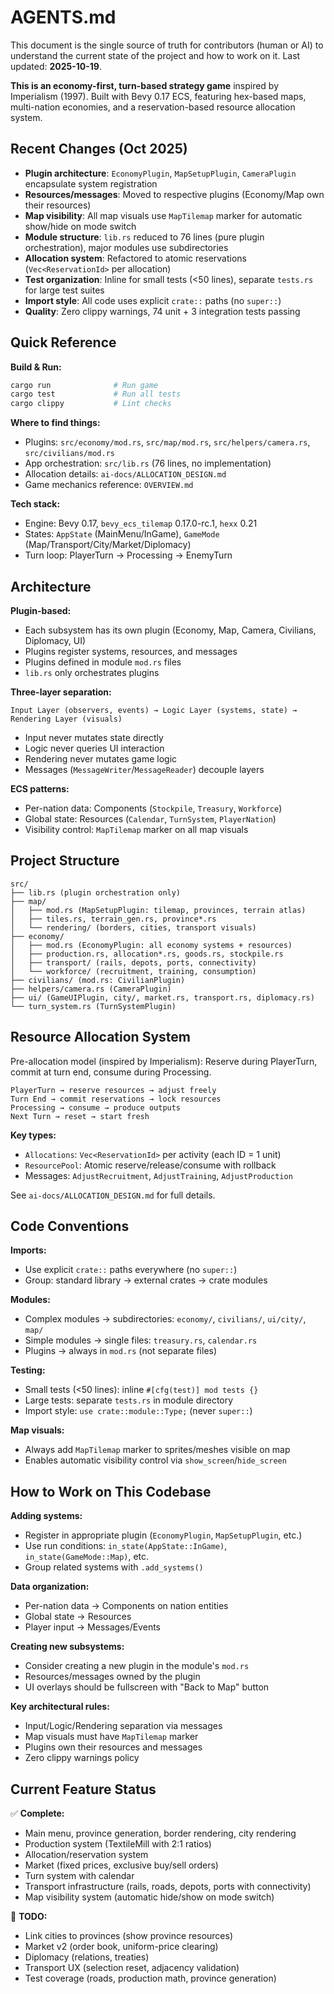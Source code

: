 # AGENTS.md

This document is the single source of truth for contributors (human or AI) to understand the current state of the project and how to work on it. Last updated: **2025-10-19**.

**This is an economy-first, turn-based strategy game** inspired by Imperialism (1997). Built with Bevy 0.17 ECS, featuring hex-based maps, multi-nation economies, and a reservation-based resource allocation system.

## Recent Changes (Oct 2025)

- **Plugin architecture**: `EconomyPlugin`, `MapSetupPlugin`, `CameraPlugin` encapsulate system registration
- **Resources/messages**: Moved to respective plugins (Economy/Map own their resources)
- **Map visibility**: All map visuals use `MapTilemap` marker for automatic show/hide on mode switch
- **Module structure**: `lib.rs` reduced to 76 lines (pure plugin orchestration), major modules use subdirectories
- **Allocation system**: Refactored to atomic reservations (`Vec<ReservationId>` per allocation)
- **Test organization**: Inline for small tests (<50 lines), separate `tests.rs` for large test suites
- **Import style**: All code uses explicit `crate::` paths (no `super::`)
- **Quality**: Zero clippy warnings, 74 unit + 3 integration tests passing

## Quick Reference

**Build & Run:**
```bash
cargo run              # Run game
cargo test             # Run all tests
cargo clippy           # Lint checks
```

**Where to find things:**
- Plugins: `src/economy/mod.rs`, `src/map/mod.rs`, `src/helpers/camera.rs`, `src/civilians/mod.rs`
- App orchestration: `src/lib.rs` (76 lines, no implementation)
- Allocation details: `ai-docs/ALLOCATION_DESIGN.md`
- Game mechanics reference: `OVERVIEW.md`

**Tech stack:**
- Engine: Bevy 0.17, `bevy_ecs_tilemap` 0.17.0-rc.1, `hexx` 0.21
- States: `AppState` (MainMenu/InGame), `GameMode` (Map/Transport/City/Market/Diplomacy)
- Turn loop: PlayerTurn → Processing → EnemyTurn

## Architecture

**Plugin-based:**
- Each subsystem has its own plugin (Economy, Map, Camera, Civilians, Diplomacy, UI)
- Plugins register systems, resources, and messages
- Plugins defined in module `mod.rs` files
- `lib.rs` only orchestrates plugins

**Three-layer separation:**
```
Input Layer (observers, events) → Logic Layer (systems, state) → Rendering Layer (visuals)
```
- Input never mutates state directly
- Logic never queries UI interaction
- Rendering never mutates game logic
- Messages (`MessageWriter`/`MessageReader`) decouple layers

**ECS patterns:**
- Per-nation data: Components (`Stockpile`, `Treasury`, `Workforce`)
- Global state: Resources (`Calendar`, `TurnSystem`, `PlayerNation`)
- Visibility control: `MapTilemap` marker on all map visuals

## Project Structure

```
src/
├── lib.rs (plugin orchestration only)
├── map/
│   ├── mod.rs (MapSetupPlugin: tilemap, provinces, terrain atlas)
│   ├── tiles.rs, terrain_gen.rs, province*.rs
│   └── rendering/ (borders, cities, transport visuals)
├── economy/
│   ├── mod.rs (EconomyPlugin: all economy systems + resources)
│   ├── production.rs, allocation*.rs, goods.rs, stockpile.rs
│   ├── transport/ (rails, depots, ports, connectivity)
│   └── workforce/ (recruitment, training, consumption)
├── civilians/ (mod.rs: CivilianPlugin)
├── helpers/camera.rs (CameraPlugin)
├── ui/ (GameUIPlugin, city/, market.rs, transport.rs, diplomacy.rs)
└── turn_system.rs (TurnSystemPlugin)
```

## Resource Allocation System

Pre-allocation model (inspired by Imperialism): Reserve during PlayerTurn, commit at turn end, consume during Processing.

```
PlayerTurn → reserve resources → adjust freely
Turn End → commit reservations → lock resources
Processing → consume → produce outputs
Next Turn → reset → start fresh
```

**Key types:**
- `Allocations`: `Vec<ReservationId>` per activity (each ID = 1 unit)
- `ResourcePool`: Atomic reserve/release/consume with rollback
- Messages: `AdjustRecruitment`, `AdjustTraining`, `AdjustProduction`

See `ai-docs/ALLOCATION_DESIGN.md` for full details.

## Code Conventions

**Imports:**
- Use explicit `crate::` paths everywhere (no `super::`)
- Group: standard library → external crates → crate modules

**Modules:**
- Complex modules → subdirectories: `economy/`, `civilians/`, `ui/city/`, `map/`
- Simple modules → single files: `treasury.rs`, `calendar.rs`
- Plugins → always in `mod.rs` (not separate files)

**Testing:**
- Small tests (<50 lines): inline `#[cfg(test)] mod tests {}`
- Large tests: separate `tests.rs` in module directory
- Import style: `use crate::module::Type;` (never `super::`)

**Map visuals:**
- Always add `MapTilemap` marker to sprites/meshes visible on map
- Enables automatic visibility control via `show_screen`/`hide_screen`

## How to Work on This Codebase

**Adding systems:**
- Register in appropriate plugin (`EconomyPlugin`, `MapSetupPlugin`, etc.)
- Use run conditions: `in_state(AppState::InGame)`, `in_state(GameMode::Map)`, etc.
- Group related systems with `.add_systems()`

**Data organization:**
- Per-nation data → Components on nation entities
- Global state → Resources
- Player input → Messages/Events

**Creating new subsystems:**
- Consider creating a new plugin in the module's `mod.rs`
- Resources/messages owned by the plugin
- UI overlays should be fullscreen with "Back to Map" button

**Key architectural rules:**
- Input/Logic/Rendering separation via messages
- Map visuals must have `MapTilemap` marker
- Plugins own their resources and messages
- Zero clippy warnings policy

## Current Feature Status

✅ **Complete:**
- Main menu, province generation, border rendering, city rendering
- Production system (TextileMill with 2:1 ratios)
- Allocation/reservation system
- Market (fixed prices, exclusive buy/sell orders)
- Turn system with calendar
- Transport infrastructure (rails, roads, depots, ports with connectivity)
- Map visibility system (automatic hide/show on mode switch)

🔲 **TODO:**
- Link cities to provinces (show province resources)
- Market v2 (order book, uniform-price clearing)
- Diplomacy (relations, treaties)
- Transport UX (selection reset, adjacency validation)
- Test coverage (roads, production math, province generation)
